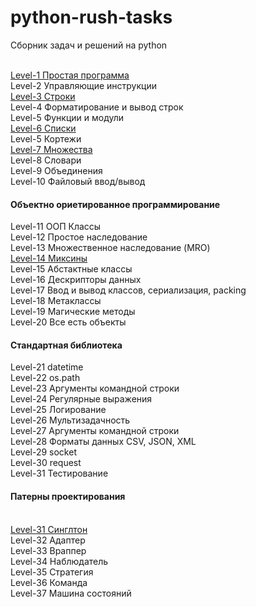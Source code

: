 # python-rush-tasks
Сборник задач и решений на python

<br>
<a href="https://github.com/avedensky/python-rush-tasks/blob/master/level-1/">Level-1 Простая программа
</a>
<br>
Level-2 Управляющие инструкции
<br>
<a href="https://github.com/avedensky/python-rush-tasks/blob/master/level-3/">
Level-3 Строки
</a>
<br>
Level-4 Форматирование и вывод строк
<br>
Level-5 Функции и модули
<br>
<a href="https://github.com/avedensky/python-rush-tasks/blob/master/level-6/">Level-6 Списки
</a>
<br>
Level-5 Кортежи
<br>
<a href="https://github.com/avedensky/python-rush-tasks/blob/master/level-7/">Level-7 Множества
</a>
<br>
Level-8 Словари
<br>
Level-9 Объединения
<br>
Level-10 Файловый ввод/вывод
<br>
<h4>Объектно ориетированное программирование</h4>
Level-11 ООП Классы
<br>
Level-12 Простое наследование
<br>
Level-13 Множественное наследование (MRO)
<br>
<a href="https://github.com/avedensky/python-rush-tasks/blob/master/level-7/">Level-14 Миксины
</a><br>
Level-15 Абстактные классы
<br>
Level-16 Дескрипторы данных
<br>
Level-17 Ввод и вывод классов, сериализация, packing
<br>
Level-18 Метаклассы
<br>
Level-19 Магические методы
<br>
Level-20 Все есть объекты
<br>
<h4>Стандартная библиотека</h4>
Level-21 datetime
<br>
Level-22 os.path
<br>
Level-23 Аргументы командной строки
<br>
Level-24 Регулярные выражения 
<br>
Level-25 Логирование
<br>
Level-26 Мультизадачность
<br>
Level-27 Аргументы командной строки
<br>
Level-28 Форматы данных CSV, JSON, XML
<br>
Level-29 socket
<br>
Level-30 request
<br>
Level-31 Тестирование
<br>
<h4>Патерны проектирования</h4>
<br>
<a href="https://github.com/avedensky/python-rush-tasks/blob/master/level-31/">
Level-31 Синглтон
</a>
<br>
Level-32 Адаптер
<br>
Level-33 Враппер
<br>
Level-34 Наблюдатель
<br>
Level-35 Стратегия
<br>
Level-36 Команда
<br>
Level-37 Машина состояний
<br>
